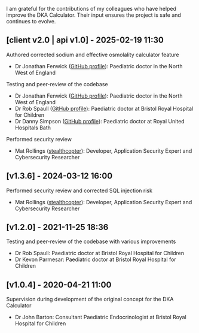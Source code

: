 I am grateful for the contributions of my colleagues who have helped improve the DKA Calculator. Their input ensures the project is safe and continues to evolve.

## [client v2.0 | api v1.0] - 2025-02-19 11:30

Authored corrected sodium and effective osmolality calculator feature

- Dr Jonathan Fenwick ([GitHub profile](https://github.com/DrJonathanFenwick)): Paediatric doctor in the North West of England

Testing and peer-review of the codebase

- Dr Jonathan Fenwick ([GitHub profile](https://github.com/DrJonathanFenwick)): Paediatric doctor in the North West of England
- Dr Rob Spaull ([GitHub profile](https://github.com/rspaull)): Paediatric doctor at Bristol Royal Hospital for Children
- Dr Danny Simpson ([GitHub profile](https://github.com/dannysimpson0912/)): Paediatric doctor at Royal United Hospitals Bath

Performed security review

- Mat Rollings ([stealthcopter](https://sec.stealthcopter.com/)): Developer, Application Security Expert and Cybersecurity Researcher

## [v1.3.6] - 2024-03-12 16:00

Performed security review and corrected SQL injection risk

- Mat Rollings ([stealthcopter](https://sec.stealthcopter.com/)): Developer, Application Security Expert and Cybersecurity Researcher

## [v1.2.0] - 2021-11-25 18:36

Testing and peer-review of the codebase with various improvements

- Dr Rob Spaull: Paediatric doctor at Bristol Royal Hospital for Children
- Dr Kevon Parmesar: Paediatric doctor at Bristol Royal Hospital for Children

## [v1.0.4] - 2020-04-21 11:00

Supervision during development of the original concept for the DKA Calculator

- Dr John Barton: Consultant Paediatric Endocrinologist at Bristol Royal Hospital for Children
